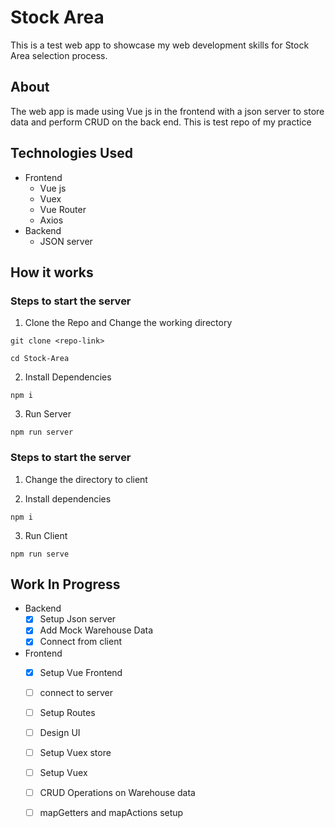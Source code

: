 # Stock Area
This is a test web app to showcase my web development skills for Stock Area selection process. 

## About
The web app is made using Vue js in the frontend with a json server to store data and perform CRUD on the back end. This is test repo of my practice

## Technologies Used
- Frontend
    - Vue js
    - Vuex
    - Vue Router
    - Axios
- Backend
    - JSON server

## How it works
### Steps to start the server
1. Clone the Repo and Change the working directory
```
git clone <repo-link>

cd Stock-Area
```
2. Install Dependencies
```
npm i
```
3. Run Server
```
npm run server
```
### Steps to start the server
1. Change the directory to client

2. Install dependencies
```
npm i
```
3. Run Client
```
npm run serve
```

## Work In Progress
- Backend
    * [x] Setup Json server
    * [x] Add Mock Warehouse Data
    * [x] Connect from client

- Frontend
    * [x] Setup Vue Frontend
    * [ ] connect to server
    * [ ] Setup Routes
    * [ ] Design UI
    * [ ] Setup Vuex store
    * [ ] Setup Vuex
    * [ ] CRUD Operations on Warehouse data
    * [ ] mapGetters and mapActions setup

